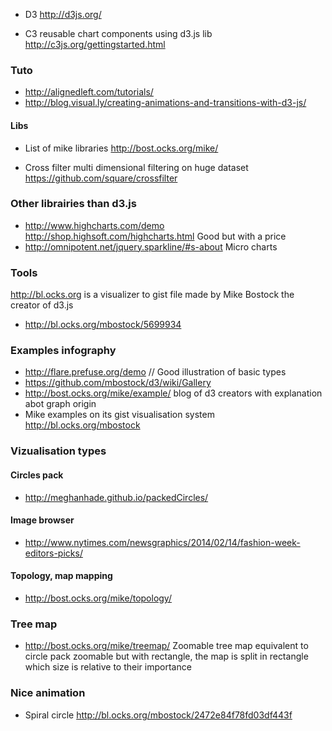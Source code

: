 * D3 http://d3js.org/

* C3 reusable chart components using d3.js lib http://c3js.org/gettingstarted.html

### Tuto 

* http://alignedleft.com/tutorials/
* http://blog.visual.ly/creating-animations-and-transitions-with-d3-js/

#### Libs 

* List of mike libraries http://bost.ocks.org/mike/

* Cross filter multi dimensional filtering on huge dataset https://github.com/square/crossfilter

### Other librairies than d3.js

* http://www.highcharts.com/demo http://shop.highsoft.com/highcharts.html 
Good but with a price 
* http://omnipotent.net/jquery.sparkline/#s-about
Micro charts 

### Tools 

http://bl.ocks.org is a visualizer to gist file made by Mike Bostock the creator of d3.js
* http://bl.ocks.org/mbostock/5699934


### Examples infography 

* http://flare.prefuse.org/demo //  Good illustration of basic types
* https://github.com/mbostock/d3/wiki/Gallery
* http://bost.ocks.org/mike/example/ blog of d3 creators with explanation abot graph origin
* Mike examples on its gist visualisation system http://bl.ocks.org/mbostock

### Vizualisation types 

#### Circles pack 
* http://meghanhade.github.io/packedCircles/

#### Image browser 
* http://www.nytimes.com/newsgraphics/2014/02/14/fashion-week-editors-picks/


#### Topology, map mapping 

* http://bost.ocks.org/mike/topology/


### Tree map 

* http://bost.ocks.org/mike/treemap/ Zoomable tree map equivalent to circle pack zoomable but with rectangle, the map is split in rectangle which size is relative to their importance


### Nice animation 

* Spiral circle http://bl.ocks.org/mbostock/2472e84f78fd03df443f